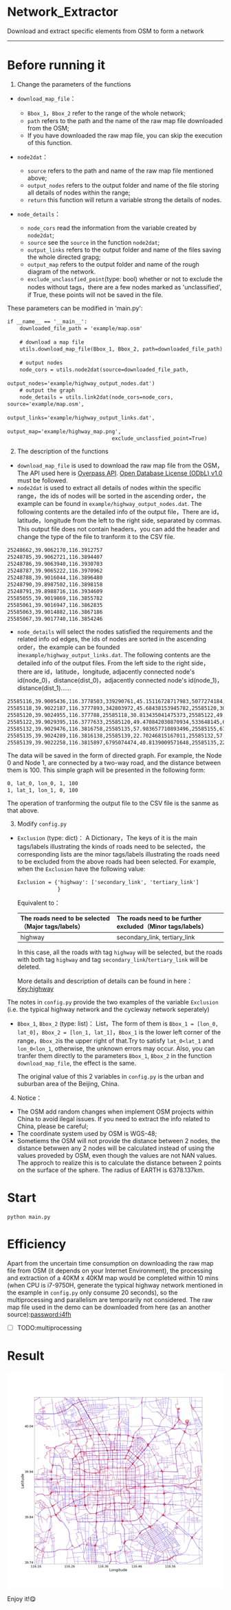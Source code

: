 

# Network_Extractor
 Download and extract specific elements from OSM to form a network

---
# Before running it
1. Change the parameters of the functions
- `download_map_file`：
  - `Bbox_1`，`Bbox_2` refer to the range of the whole network;
  - `path` refers to the path and the name of the raw map file downloaded from the OSM;
  - If you have downloaded the raw map file, you can skip the execution of this function.

- `node2dat`：
  - `source` refers to the path and name of the raw map file mentioned above;
  - `output_nodes` refers to the output folder and name of the file storing all details of nodes within the range;
  - `return` this function will return a variable strong the details of nodes.

- `node_details`：
  - `node_cors` read the information from the variable created by `node2dat`;
  - `source` see the `source` in the function `node2dat`;
  - `output_links` refers to the output folder and name of the files saving the whole directed grapg;
  - `output_map` refers to the output folder and name of the rough diagram of the network.
  - `exclude_unclassfied_point`(type: bool) whether or not to exclude the nodes without tags，there are a few nodes marked as 'unclassified', if True, these points will not be saved in the file.

These parameters can be modified in 'main.py':
```
if __name__ == '__main__':
    downloaded_file_path = 'example/map.osm'

    # download a map file
    utils.download_map_file(Bbox_1, Bbox_2, path=downloaded_file_path)

    # output nodes
    node_cors = utils.node2dat(source=downloaded_file_path,
                               output_nodes='example/highway_output_nodes.dat')
    # output the graph
    node_details = utils.link2dat(node_cors=node_cors, source='example/map.osm',
                                  output_links='example/highway_output_links.dat',
                                  output_map='example/highway_map.png',
                                  exclude_unclassfied_point=True)
```

2. The description of the functions
 - `download_map_file` is used to download the raw map file from the OSM，The API used here is [Overpass API](https://overpass-api.de/api/map?bbox=). [Open Database License (ODbL) v1.0](https://opendatacommons.org/licenses/odbl/1.0/) must be followed.
 - `node2dat` is used to extract all details of nodes within the specific range，the ids of nodes will be sorted in the ascending order，the example can be found in `example/highway_output_nodes.dat`. The following contents are the detailed info of the output file，There are id，latitude，longitude from the left to the right side, separated by commas. This output file does not contain headers，you can add the header and change the type of the file to tranform it to the CSV file.
 
```
25248662,39.9062170,116.3912757
25248785,39.9062721,116.3894407
25248786,39.9063940,116.3930703
25248787,39.9065222,116.3970962
25248788,39.9016044,116.3896480
25248790,39.8987502,116.3898158
25248791,39.8988716,116.3934609
25585055,39.9019869,116.3855782
25585061,39.9016947,116.3862835
25585063,39.9014882,116.3867186
25585067,39.9017740,116.3854246
```
 
 - `node_details` will select the nodes satisfied the requirements and the related info od edges, the ids of nodes are sorted in the ascending order，the example can be founded in`example/highway_output_links.dat`. The following contents are the detailed info of the output files. From the left side to the right side，there are id，latitude，longitude, adjacently connected node's id(node_0)，distance(dist_0)，adjacently connected node's id(node_1)，distance(dist_1)......
 
```
25585116,39.9005436,116.3778503,339290761,45.15116728717983,5077274184,98.02485049470219
25585118,39.9022187,116.3777893,342803972,45.68438153945782,25585120,30.813435041475373
25585120,39.9024955,116.377788,25585118,30.813435041475373,25585122,49.470842030870934
25585122,39.9029395,116.3777633,25585120,49.470842030870934,533648145,68.41284263615997,5115805573,49.552443548807574
25585132,39.9029476,116.3816758,25585135,57.983657710893496,25585155,67.23514811948993
25585135,39.9024289,116.3816138,25585139,22.70246815167011,25585132,57.983657710893496
25585139,39.9022258,116.3815897,6795074474,40.8139009571648,25585135,22.70246815167011
```

The data will be saved in the form of directed graph. For example, the Node 0 and Node 1, are connected by a two-way road, and the distance between them is 100. This simple graph will be presented in the following form:

```
0, lat_0, lon_0, 1, 100
1, lat_1, lon_1, 0, 100
```

The operation of tranforming the output file to the CSV file is the sanme as that above.

3. Modify `config.py`
- `Exclusion` (type: dict)：
  A Dictionary，The keys of it is the main tags/labels illustrating the kinds of roads need to be selected，the corresponding lists are the minor tags/labels illustrating the roads need to be excluded from the above roads had been selected. For example, when the `Exclusion` have the following value:
  ```
  Exclusion = {'highway': ['secondary_link', 'tertiary_link']
               }
  ```
  Equivalent to：
  
  The roads need to be selected（Major tags/labels） | The roads need to be further excluded（Minor tags/labels）
  ------------ | -------------
  highway | secondary_link, tertiary_link
  
  In this case, all the roads with tag `highway` will be selected, but the roads with both tag `highway` and tag `secondary_link`/`tertiary_link` will be deleted.
  
  More details and description of details can be found in here：[Key:highway](https://wiki.openstreetmap.org/wiki/Key:highway?uselang=zh-CN)
  
 The notes in `config.py` provide the two examples of the variable `Exclusion` (i.e. the typical highway network and the cycleway network seperately)
  
- `Bbox_1`, `Bbox_2` (type: list)：
  List，The form of them is `Bbox_1 = [lon_0, lat_0]`，`Bbox_2 = [lon_1, lat_1]`，`Bbox_1` is the lower left corner of the range，`Bbox_2`is the upper right of that.Try to satisfy `lat_0<lat_1` and `lon_0<lon_1`, otherwise, the unknown errors may occur. Also, you can tranfer them directly to the parameters `Bbox_1`, `Bbox_2` in the function `download_map_file`, the effect is the same.
  
  The original value of this 2 variables in `config.py` is the urban and suburban area of the Beijing, China.
  
4. Notice：
 - The OSM add random changes when implement OSM projects within China to avoid ilegal issues. If you need to extract the info related to China, please be careful;
 - The coordinate system used by OSM is WGS-48;
 - Sometiems the OSM will not provide the distance between 2 nodes, the distance betwwen any 2 nodes will be calculated instead of using the values proveded by OSM, even though the values are not NAN values. The approch to realize this is to calculate the distance between 2 points on the surface of the sphere. The radius of EARTH is 6378.137km.
 
 # Start
 ```
 python main.py
 ```
 
 # Efficiency
 Apart from the uncertain time consumption on downloading the raw map file from OSM (it depends on your Internet Environment), the processing and extraction of a 40KM x 40KM map would be completed within 10 mins (when CPU is i7-9750H, generate the typical highway network mentioned in the example in `config.py` only consume 20 seconds), so the multiprocessing and parallelism are temporarily not considered. The raw map file  used in the demo can be downloaded from here (as an another source):[password:i4fh](https://pan.baidu.com/s/1y1iw_Ry7ZL-uQPz6C4p7wg)
 
 - [ ] TODO:multiprocessing
 
 # Result
 
 ![HighwayNetwork](https://github.com/ImLaoBJie/Network_Extractor/blob/master/example/highway_map.png)
 

 Enjoy it!:yum:
